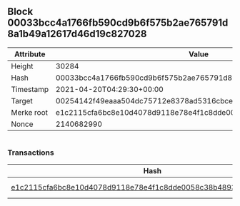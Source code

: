 ## Block 00033bcc4a1766fb590cd9b6f575b2ae765791d8a1b49a12617d46d19c827028

Attribute | Value
--- | ---
Height | 30284
Hash | 00033bcc4a1766fb590cd9b6f575b2ae765791d8a1b49a12617d46d19c827028
Timestamp | 2021-04-20T04:29:30+00:00
Target | 00254142f49eaaa504dc75712e8378ad5316cbcead634704b3734b6271167cc4
Merke root | e1c2115cfa6bc8e10d4078d9118e78e4f1c8dde0058c38b48939549a58cb76ee
Nonce | 2140682990

```

```

### Transactions

Hash | Amount
--- | ---
[e1c2115cfa6bc8e10d4078d9118e78e4f1c8dde0058c38b48939549a58cb76ee](e1c2115cfa6bc8e10d4078d9118e78e4f1c8dde0058c38b48939549a58cb76ee.md) | 10.00000000 SKEPTI 
